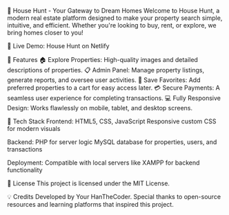 🏡 House Hunt - Your Gateway to Dream Homes
Welcome to House Hunt, a modern real estate platform designed to make your property search simple, intuitive, and efficient. Whether you're looking to buy, rent, or explore, we bring homes closer to you!

🚀 Live Demo: House Hunt on Netlify

🌟 Features
🏠 Explore Properties: High-quality images and detailed descriptions of properties.
📋 Admin Panel: Manage property listings, generate reports, and oversee user activities.
🛒 Save Favorites: Add preferred properties to a cart for easy access later.
💳 Secure Payments: A seamless user experience for completing transactions.
💻 Fully Responsive Design: Works flawlessly on mobile, tablet, and desktop screens.

🔧 Tech Stack
Frontend:
HTML5, CSS, JavaScript
Responsive custom CSS for modern visuals

Backend:
PHP for server logic
MySQL database for properties, users, and transactions

Deployment:
Compatible with local servers like XAMPP for backend functionality

📜 License
This project is licensed under the MIT License.

💡 Credits
Developed by Your HanTheCoder.
Special thanks to open-source resources and learning platforms that inspired this project.
